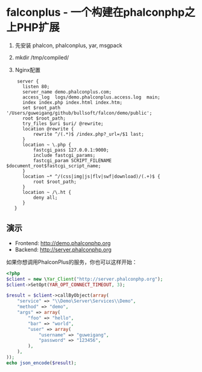# falconplus - 一个构建在phalconphp之上PHP扩展

1. 先安装 phalcon, phalconplus, yar, msgpack

2. mkdir /tmp/compiled/

3. Nginx配置

```nginx
    server {
      listen 80;
      server_name demo.phalconplus.com;
      access_log  logs/demo.phalconplus.access.log  main;
      index index.php index.html index.htm;
      set $root_path '/Users/guweigang/github/bullsoft/falcon/demo/public';
      root $root_path;
      try_files $uri $uri/ @rewrite;
      location @rewrite {
          rewrite ^/(.*)$ /index.php?_url=/$1 last;
      }
      location ~ \.php {
          fastcgi_pass 127.0.0.1:9000;
          include fastcgi_params;
          fastcgi_param SCRIPT_FILENAME $document_root$fastcgi_script_name;
      }
      location ~* ^/(css|img|js|flv|swf|download)/(.+)$ {
          root $root_path;
      }
      location ~ /\.ht {
          deny all;
      }
   }
```

## 演示
 - Frontend: http://demo.phalconphp.org
 - Backend: http://server.phalconphp.org

如果你想调用PhalconPlus的服务，你也可以这样开始：

```php
<?php
$client = new \Yar_Client("http://server.phalconphp.org");
$client->SetOpt(YAR_OPT_CONNECT_TIMEOUT, 3);

$result = $client->callByObject(array(
    "service" => "\\Demo\Server\Services\\Demo",
    "method" => "demo",
    "args" => array(
        "foo" => "hello",
        "bar" => "world",
        "user" => array(
            "username" => "guweigang",
            "password" => "123456",
        ),
    ),
));
echo json_encode($result);
```
